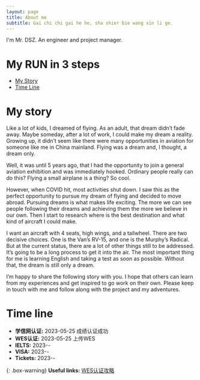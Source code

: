 ```yaml
---
layout: page
title: About me
subtitle: Gai chi chi gai he he, sha shier bie wang xin li ge.
---
```


I'm Mr. DSZ. An engineer and project manager.

# My RUN in 3 steps

- [My Story](#my-story)
- [Time Line](#time-line)


# My story

Like a lot of kids, I dreamed of flying. As an adult, that dream didn’t fade away. Maybe someday, after a lot of work, I could make my dream a reality. Growing up, it didn’t seem like there were many opportunities in aviation for someone like me in China mainland. Flying was a dream and, I thought, a dream only.

Well, it was until 5 years ago, that I had the opportunity to join a general aviation exhibition and was immediately hooked. Ordinary people really can do this? Flying a small airplane is a thing? So cool.

However, when COVID hit, most activities shut down. I saw this as the perfect opportunity to pursue my dream of flying and decided to move abroad. Pursuing dreams is what makes life exciting. The more we can see people following their dreams and achieving them the more we believe in our own. Then I start to research where is the best destination and what kind of aircraft I could make.

I want an aircraft with 4 seats, high wings, and a tailwheel. There are two decisive choices. One is the Van’s RV-15, and one is the Murphy’s Radical. But at the current status, there are a lot of other things still to be addressed. It’s going to be a long process to get it into the air. The most important thing for me is learning English and taking a test as soon as possible. Without that, the dream is still only a dream.

I’m happy to share the following story with you. I hope that others can learn from my experiences and get inspired to go work on their own. Please keep in touch with me and follow along with the project and my adventures.

# Time line

- **学信网认证:** 2023-05-25 成绩认证成功
- **WES认证:** 2023-05-25 上传WES
- **IELTS:** 2023-*-*
- **VISA:** 2023-*-*
- **Tickets:** 2023-*-*


{: .box-warning}
**Useful links:** [WES认证攻略](https://zhuanlan.zhihu.com/p/451456046)